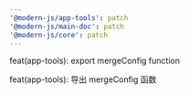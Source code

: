 ```yaml
---
'@modern-js/app-tools': patch
'@modern-js/main-doc': patch
'@modern-js/core': patch
---
```


feat(app-tools): export mergeConfig function

feat(app-tools): 导出 mergeConfig 函数
